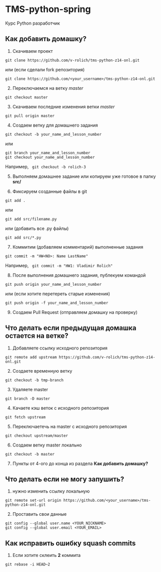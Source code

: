 # TMS-python-spring
Курс Python разработчик

## Как добавить домашку?
1. Скачиваем проект
```
git clone https://github.com/v-rolich/tms-python-z14-onl.git
```
или (если сделали fork репозитория)
```
git clone https://github.com/<your_username>/tms-python-z14-onl.git
```
2. Переключаемся на ветку <i>master</i>
```
git checkout master
```
3. Скачиваем последние изменения ветки <i>master</i> 
```
git pull origin master
```
4. Создаем ветку для домашнего задания
```
git checkout -b your_name_and_lesson_number
```
или 
```
git branch your_name_and_lesson_number
git checkout your_name_and_lesson_number
```
Например, 
``` git checkout -b rolich-3```

5. Выполняем домашнее задание или копируем уже готовое в папку **src/**

6. Фиксируем созданные файлы в git
```
git add .
```
или
```
git add src/filename.py
```
или (добавить все .py файлы)
```
git add src/*.py
```
7. Коммитим (добавляем комментарий) выполненные задания 
```
git commit -m "HW<NO>: Name LastName"
```
Например, ``` git commit -m "HW1: Vladimir Rolich"```

8. После выполнения домашнего задания, публекуем командой 
```
git push origin your_name_and_lesson_number
```
или (если хотите перетереть старые изменения)
```
git push origin -f your_name_and_lesson_number
```
9. Создаем Pull Request (отправляем домашку на проверку)

## Что делать если предыдущая домашка остается на ветке?

1. Добавляете ссылку исходного репозитория
```
git remote add upstream https://github.com/v-rolich/tms-python-z14-onl.git
```
2. Создаете временную ветку
```
git checkout -b tmp-branch
```
3. Удаляете master
```
git branch -D master
```
4. Качаете кэш веток с исходного репозитория
```
git fetch upstream
```
5. Переключаетечь на master с исходного репозитория
```
git checkout upstream/master
```
6. Создаем ветку master локально
```
git checkout -b master
```
7. Пункты от 4-ого до конца из раздела **Как добавить домашку?**

## Что делать если не могу запушить?
1. нужно изменить ссылку локальную
```
git remote set-url origin https://github.com/<your_username>/tms-python-z14-onl.git
```
2. Проставить свои данные
```
git config --global user.name <YOUR_NICKNAME>
git config --global user.email <YOUR_EMAIL>
```

## Как исправить ошибку squash commits
1. Если хотите склеить **2** коммита
```
git rebase -i HEAD~2
```
